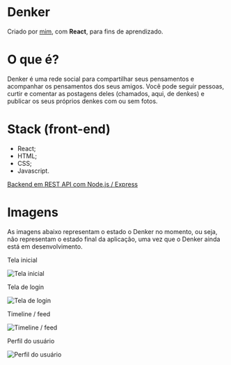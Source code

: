 # Denker

Criado por [mim](https://github.com/cegj), com **React**, para fins de aprendizado.

# O que é?

Denker é uma rede social para compartilhar seus pensamentos e acompanhar os pensamentos dos seus amigos. Você pode seguir pessoas, curtir e comentar as postagens deles (chamados, aqui, de denkes) e publicar os seus próprios denkes com ou sem fotos.

# Stack (front-end)

- React;
- HTML;
- CSS;
- Javascript.

[Backend em REST API com Node.js / Express](https://github.com/cegj/denker-backend)

# Imagens

As imagens abaixo representam o estado o Denker no momento, ou seja, não representam o estado final da aplicação, uma vez que o Denker ainda está em desenvolvimento.

<div>
<p>Tela inicial</p>
<img src="https://imgur.com/HTa7rcD.png" alt="Tela inicial">

<p>Tela de login</p>
<img src="https://imgur.com/wRd7G4K.png" alt="Tela de login">

<p>Timeline / feed</p>
<img src="https://imgur.com/872aNeT.png" alt="Timeline / feed">

<p>Perfil do usuário</p>
<img src="https://imgur.com/vlJ0WCx.png" alt="Perfil do usuário">

</div>